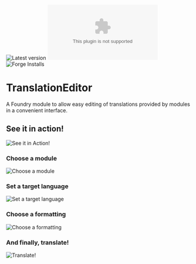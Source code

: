 ![Latest version](https://img.shields.io/github/v/tag/kid2407/TranslationEditor?label=Latest%20Version&sort=semver)
![Latest Release Download Count](https://img.shields.io/github/downloads/kid2407/TranslationEditor/latest/module.zip?label=Downloads(latest))
![Forge Installs](https://img.shields.io/badge/dynamic/json?label=Forge%20Installs&query=package.installs&suffix=%25&url=https%3A%2F%2Fforge-vtt.com%2Fapi%2Fbazaar%2Fpackage%2Ftranslation-editor&colorB=4aa94a)

# TranslationEditor

A Foundry module to allow easy editing of translations provided by modules in a convenient interface.

## See it in action!

![See it in Action!](https://user-images.githubusercontent.com/13555681/127897538-b4989c5d-1e7f-4454-b16d-99655cc3a177.gif)

### Choose a module

![Choose a module](https://user-images.githubusercontent.com/13555681/127897834-729586e8-a30f-439b-921e-52d4e474a851.jpg)

### Set a target language

![Set a target language](https://user-images.githubusercontent.com/13555681/127897858-f5b56820-6f8a-47a1-8855-a615b2862eed.jpg)

### Choose a formatting

![Choose a formatting](https://user-images.githubusercontent.com/13555681/127897876-5f79165a-2e26-45a7-80cf-a596db323e55.jpg)

### And finally, translate!

![Translate!](https://user-images.githubusercontent.com/13555681/127898133-2237539c-e1ab-4a64-b83c-6b31b8b91c4f.jpg)
